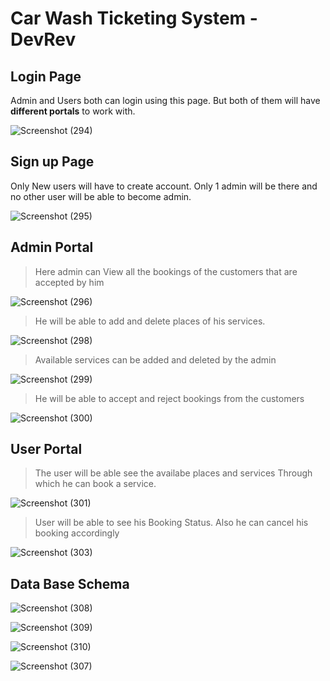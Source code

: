 # Car Wash Ticketing System - DevRev
## Login Page
Admin and Users both can login using this page. But both of them will have **different portals** to work with.

![Screenshot (294)](https://user-images.githubusercontent.com/60649611/210351655-19ae846c-c5fa-4729-b566-9effb3c55ce4.png)

## Sign up Page
Only New users will have to create account. Only 1 admin will be there and no other user will be able to become admin.

![Screenshot (295)](https://user-images.githubusercontent.com/60649611/210352090-0eef1abc-5b76-4b33-b6bf-56b0b65a12f1.png)

## Admin Portal 

> Here admin can View all the bookings of the customers that are accepted by him

![Screenshot (296)](https://user-images.githubusercontent.com/60649611/210353293-f533f05e-d992-4ea2-b6f5-524d9666d5cd.png)

> He will be able to add and delete places of his services.

![Screenshot (298)](https://user-images.githubusercontent.com/60649611/210353423-6bb62122-7982-4672-b726-9c161faed7a7.png)

> Available services can be added and deleted by the admin

![Screenshot (299)](https://user-images.githubusercontent.com/60649611/210353657-9f774f9d-61b1-47c5-87a2-847f2bcee7d3.png)

> He will be able to accept and reject bookings from the customers

![Screenshot (300)](https://user-images.githubusercontent.com/60649611/210353806-a8a098a0-c883-490a-90ff-b3265d262f71.png)

## User Portal

> The user will be able see the availabe places and services
> Through which he can book a service.

![Screenshot (301)](https://user-images.githubusercontent.com/60649611/210354163-a0e0f7f5-4790-4c2b-b75f-8e597144fee2.png)

> User will be able to see his Booking Status. Also he can cancel his booking accordingly

![Screenshot (303)](https://user-images.githubusercontent.com/60649611/210354451-3f235a8a-a08d-407f-b897-02879122b690.png)


## Data Base Schema

![Screenshot (308)](https://user-images.githubusercontent.com/60649611/210355942-4441366e-a6df-4afd-99cc-d421878af446.png)

![Screenshot (309)](https://user-images.githubusercontent.com/60649611/210355945-4d00237a-a32f-40ab-a15b-c182f9df8100.png)

![Screenshot (310)](https://user-images.githubusercontent.com/60649611/210355949-61740814-b6e9-4670-8966-cdd50cf6d34f.png)

![Screenshot (307)](https://user-images.githubusercontent.com/60649611/210355938-8f062601-16ed-4c65-bbe6-f4972d4457c6.png)

